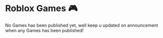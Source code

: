 # Roblox Games 🎮

No Games has been published yet,
well keep u updated on announcement when any Games has been published!
